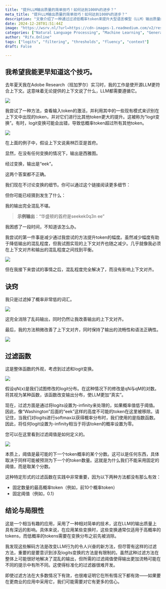 ```yaml
---
title: "提升LLM输出质量的简单技巧！如何达到1000%的进步？"
meta_title: "提升LLM输出质量的简单技巧！如何达到1000%的进步？"
description: "文章介绍了一种通过过滤低概率token来提升大型语言模型（LLM）输出质量的技巧。在实习期间，作者发现logit变换可能导致输出混乱，尝试减少提升幅度后仍未解决问题。最终，通过过滤低概率词汇，成功消除了乱码，同时改善了上下文对齐。文章强调了这种过滤方法在提升输出流畅性和语法正确性方面的重要性，但也指出其在不同提示下效果可能不一致，标准化开发存在挑战。"
date: 2024-12-28T01:51:44Z
image: "https://wsrv.nl/?url=https://cdn-images-1.readmedium.com/v2/resize:fit:800/0*UaZS29qc_qxURjPD"
categories: ["Natural Language Processing", "Machine Learning", "Generative AI"]
author: "Rifx.Online"
tags: ["logits", "filtering", "thresholds", "fluency", "context"]
draft: False

---
```


## 我希望我能更早知道这个技巧。



去年夏天我在Adobe Research（班加罗尔）实习时，我的工作是使开源LLM更符合上下文。这意味着无论提供的上下文说了什么，LLM都需要遵循它。

![](https://wsrv.nl/?url=https://cdn-images-1.readmedium.com/v2/resize:fit:800/1*TlgNYgNqVrW_L766nw2reA.png)

我尝试了一种方法，查看输入token的激活，并利用其中的一些现有模式来识别在上下文中出现的token，并对它们进行比其他token更大的提升。这被称为“logit变换”。有时，logit变换可能会出错，导致低概率token超过所有其他token。

![](https://wsrv.nl/?url=https://cdn-images-1.readmedium.com/v2/resize:fit:800/1*WNmH93NC_JoOGpCAv5KDMQ.png)

在上面的例子中，假设上下文说奥林匹亚是首府。

显然，在没有任何变换的情况下，输出是西雅图。

经过变换，输出是“eek”。

这两个答案都不正确。

我们现在不讨论变换的细节。你可以通过这个链接阅读更多细节：

但你可能已经猜到发生了什么：

我的输出完全混乱不堪。

> **示例输出**：“华盛顿的首府是seekek0q3n ee”

我困惑了一段时间，不知道该怎么办。

我尝试的第一件事是减少通过我尝试的方法提升token的幅度。虽然减少幅度有助于降低输出的混乱程度，但我试图实现的上下文对齐也随之减少。几乎就像我必须在上下文对齐和输出的混乱程度之间找到平衡。

![](https://wsrv.nl/?url=https://cdn-images-1.readmedium.com/v2/resize:fit:800/1*2-OONzbwLj4mNplTaPDY5w.png)

但在我接下来尝试的事情之后，混乱程度完全解决了，而没有影响上下文对齐。

## 诀窍

我只是过滤掉了概率非常低的词汇。

![](https://wsrv.nl/?url=https://cdn-images-1.readmedium.com/v2/resize:fit:800/1*RkE2VMBfF-4VJcfrxvB8nw.png)

这完全消除了乱码输出，同时仍然让我改善输出的上下文对齐。

最后，我的方法稍微改善了上下文对齐，同时保持了输出的流畅性和语法正确性。

![](https://wsrv.nl/?url=https://cdn-images-1.readmedium.com/v2/resize:fit:800/1*ZI8MZZlRISG32D3GrDf5AQ.png)

## 过滤函数

这是整体函数的外观，考虑到过滤和logit变换。

![](https://wsrv.nl/?url=https://cdn-images-1.readmedium.com/v2/resize:fit:800/0*V59NKlNr81TIbXt2.png)

假设qN(x)是我们试图修改的logit分布。在这种情况下的修改是qN与qM的对数。将其视为某种函数，该函数改变输出分布，使LLM更加“真实”。

现在，过滤方面是通过将logits设置为\-infinity来处理的，如果概率值低于阈值。因此，像“Washington”后面的“eek”这样的高度不可能的token在这里被移除。请记住，当我们对logits进行softmax以获得概率分布时，我们使用的是指数函数。因此，将任何logit设置为\-infinity相当于将该token的概率设置为零。

您可以在这里看到过滤阈值是如何定义的。

![](https://wsrv.nl/?url=https://cdn-images-1.readmedium.com/v2/resize:fit:800/0*SRbvjeN8SgrootrI.png)

本质上，阈值是最可能的下一个token概率的某个分数。这可以是任何东西，具体取决于同样可能被预测为下一个的token数量。这就是为什么我们不能采用固定的阈值，而是取某个分数。

这种特定形式的过滤函数在实践中非常重要，因为以下两种方法都没有那么有效：

* 固定数量的最高概率token（例如，前10个概率token）
* 固定阈值（例如，0\.1）

## 结论与局限性

这是一个相当有趣的应用，采用了一种相对简单的技术，这在LLM的输出质量上具有深远的影响。具体来说，在应用某些变换时，这些变换通常仅适用于高概率的tokens，而低概率的tokens需要在变换分布之前先被消除。

我发现这些解码方法是改变LLM行为的令人兴奋的新方法，但尽管有这样的过滤方法，重要的是要意识到涉及logits变换的方法是有限制的。虽然这种过滤方法在整体上可能很好地解决了混乱的输出，但所需的过滤阈值使得输出更加流畅可能在不同的提示中有所不同。这使得标准化的过滤器很难开发。

即使过滤方法在大多数情况下有效，也很难证明它在所有情况下都有效——如果要在更商业的应用中采用它，我们可能需要对它有更多的信心。


